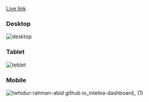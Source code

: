
[Live link](https://twhidur-rahman-abid.github.io/intelea-dashboard/)
### Desktop
![desktop](https://github.com/user-attachments/assets/679fe355-bef8-4c1d-bb47-ac75cfa1d2c8)

### Tablet
![teblet](https://github.com/user-attachments/assets/8fbfde9d-2dc8-49a9-96b0-57b8d5a03afa)

### Mobile
![twhidur-rahman-abid github io_intelea-dashboard_ (1)](https://github.com/user-attachments/assets/5a7b7c8a-5c34-445b-ad50-ce78cafc0e62)





